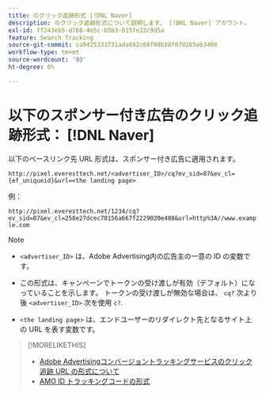 ```yaml
---
title: のクリック追跡形式 [!DNL Naver]
description: のクリック追跡形式について説明します。 [!DNL Naver] アカウント。
exl-id: ff243eb5-d768-4e5c-b5b3-015fe22c9d5a
feature: Search Tracking
source-git-commit: ca9425333731ada692c68f08b20f070265eb3409
workflow-type: tm+mt
source-wordcount: '93'
ht-degree: 0%

---
```


# 以下のスポンサー付き広告のクリック追跡形式： [!DNL Naver]

以下のベースリンク先 URL 形式は、スポンサー付き広告に適用されます。

`http://pixel.everesttech.net/<advertiser_ID>/cq?ev_sid=87&ev_cl={ef_uniqueid}&url=<the landing page>`

例：

`http://pixel.everesttech.net/1234/cq?ev_sid=87&ev_cl=258e27dcec70156a667f2229020e488&url=http%3A//www.example.com`

>[!NOTE]
>
>* `<advertiser_ID>` は、Adobe Advertising内の広告主の一意の ID の変数です。
>
>* この形式は、キャンペーンでトークンの受け渡しが有効（デフォルト）になっていることを示します。 トークンの受け渡しが無効な場合は、 `cq?` 次より後 `<advertiser_ID>` 次を使用 `c?`.
>
* `<the landing page>` は、エンドユーザーのリダイレクト先となるサイト上の URL を表す変数です。

>[!MORELIKETHIS]
>
>* [Adobe Advertisingコンバージョントラッキングサービスのクリック追跡 URL の形式について](formats-click-tracking-about.md)
>* [AMO ID トラッキングコードの形式](amo-id-tracking-parameter.md)
